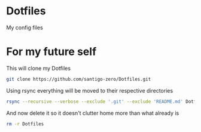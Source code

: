 # Dotfiles
My config files

# For my future self
This will clone my Dotfiles
``` bash
git clone https://github.com/santigo-zero/Dotfiles.git
```
Using rsync everything will be moved to their respective directories
``` bash
rsync --recursive --verbose --exclude '.git' --exclude 'README.md' Dotfiles/ $HOME
```
And now delete it so it doesn't clutter home more than what already is
``` bash
rm -r Dotfiles
```
